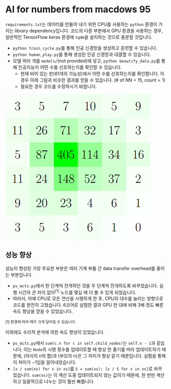 # AI for numbers from macdows 95

`requirements.txt`는 데이터를 만들어 내기 위한 CPU를 사용하는 `python` 환경이 가지는 library dependency입니다. 코드의 다른 부분에서 GPU 환경을 사용하는 경우, 일반적인 TensorFlow keras 환경에 `tqdm`을 설치하는 것으로 충분할 것입니다.

- `python train_cycle.py`를 통해 인공 신경망을 생성하고 훈련할 수 있습니다.
- `python human_play.py`를 통해 생성된 인공 신경망과 대결할 수 있습니다.
- 모델 여러 개를 `models/`(not provided)에 넣고, `python beautify_data.py`를 통해 인공지능이 어떤 수를 선호하는지를 확인할 수 있습니다.
  - 현재 비어 있는 판(81개의 가능성)에서 어떤 수를 선호하는지를 확인합니다. 이 경우 아래 그림과 비슷한 결과를 얻을 수 있습니다. (# of NN = 15, count = 1)
  - 필요한 경우 코드를 수정하시기 바랍니다.

![초기 상태에서 가장 선호하는 수](numbers-heatmap.png)

## 성능 향상

성능이 향상된 가장 주요한 부분은 여러 기계 부품 간 data transfer overhead를 줄이는 부분입니다.

- `pv_mcts.py`에서 한 단계씩 전개하던 것을 두 단계씩 전개하도록 바꾸었습니다. 실행 시간의 큰 차이 없이<sup>[1]</sup> 노드를 몇십 배 더 볼 수 있게 되었습니다.
- 따라서, 아예 CPU로 모든 연산을 시행하게 한 후, CPU의 대수를 늘리는 방향으로 코드를 완전히 고쳤습니다. $6$코어로 실험한 결과 GPU 한 대에 비해 $3$배 정도 빠른 속도 향상을 얻을 수 있었습니다.

<small>[1] 환경에 따라 매우 크게 달라질 수 있습니다.</small>

이외에도 수리적 분석에 의한 속도 향상이 있었습니다.

- `pv_mcts.py`에서 `sum(c.n for c in self.child_nodes)`는 `self.n - 1`과 같습니다. 이는 `Node`의 시행 횟수를 업데이트할 때 항상 한 줄기를 따라 업데이트하기 때문에, (자식의 n의 합)과 (부모의 n)은 그 차이가 항상 같기 때문입니다. 실험을 통해 이 차이가 $-1$임을 알아내었습니다.
- `[x / sum(xs) for x in xs]`를 `S = sum(xs); [x / S for x in xs]`로 바꾸었습니다. `sum(xs)`는 이 계산 도중 업데이트되지 않는 값이기 때문에, 한 번만 계산하고 일괄적으로 나누는 것이 훨씬 빠릅니다.
